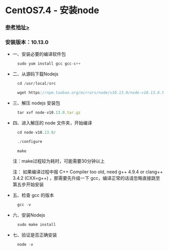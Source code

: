 # CentOS7.4 - 安装node


### [参考地址> ](http://www.cnblogs.com/lpbottle/p/7733397.html)

### 安装版本：10.13.0

- 一、安装必要的编译软件包
  ```js
    sudo yum install gcc gcc-c++
  ```

- 二、从源码下载Nodejs
  ```js
    cd /usr/local/src

    wget https://npm.taobao.org/mirrors/node/v10.13.0/node-v10.13.0.tar.gz
  ```

- 三、解压 nodejs 安装包
  ```js
    tar xvf node-v10.13.0.tar.gz
  ```

- 四、进入解压的 node 文件夹，开始编译
  ```js
    cd node-v10.13.0/

    ./configure
    
    make
  ```
  注：make过程较为耗时，可能需要30分钟以上
  
  注： 如果编译过程中报 C++ Compiler too old, need g++ 4.9.4 or clang++ 3.4.2 (CXX=g++) ，那需要先升级一下 gcc，编译正常的话请忽略直接跳至第五步开始安装

- 五、检查 gcc 的版本
  ```js
    gcc -v
  ```

- 六、安装Nodejs
  ```js
    sudo make install
  ```

- 七、验证是否正确安装
  ```js
    node -v
  ```

